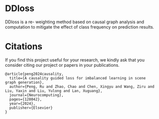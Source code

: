 # DDloss
DDloss is a re- weighting method based on causal graph analysis and computation to mitigate the effect of class frequency on prediction results. 
# Citations
If you find this project useful for your research, we kindly ask that you consider citing our project or papers in your publications.

```
@article{peng2024causality,
  title={A causality guided loss for imbalanced learning in scene graph generation},
  author={Peng, Ru and Zhao, Chao and Chen, Xingyu and Wang, Ziru and Liu, Yaxin and Liu, Yulong and Lan, Xuguang},
  journal={Neurocomputing},
  pages={128042},
  year={2024},
  publisher={Elsevier}
}
```

